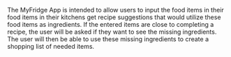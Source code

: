 The MyFridge App is intended to allow users to input the food items in their food items in their kitchens get recipe suggestions that would utilize these food items as ingredients. If the entered items are close to completing a recipe, the user will be asked if they want to see the missing ingredients. The user will then be able to use these missing ingredients to create a shopping list of needed items.